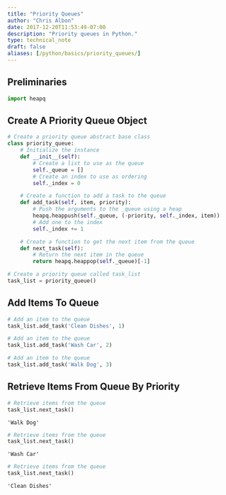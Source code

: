 ```yaml
---
title: "Priority Queues"
author: "Chris Albon"
date: 2017-12-20T11:53:49-07:00
description: "Priority queues in Python."
type: technical_note
draft: false
aliases: [/python/basics/priority_queues/]
---
```

## Preliminaries


```python
import heapq
```

## Create A Priority Queue Object


```python
# Create a priority queue abstract base class
class priority_queue:
    # Initialize the instance
    def __init__(self):
        # Create a list to use as the queue
        self._queue = []
        # Create an index to use as ordering
        self._index = 0

    # Create a function to add a task to the queue
    def add_task(self, item, priority):
        # Push the arguments to the _queue using a heap
        heapq.heappush(self._queue, (-priority, self._index, item))
        # Add one to the index
        self._index += 1

    # Create a function to get the next item from the queue
    def next_task(self):
        # Return the next item in the queue
        return heapq.heappop(self._queue)[-1]
```


```python
# Create a priority queue called task_list
task_list = priority_queue()
```

## Add Items To Queue


```python
# Add an item to the queue
task_list.add_task('Clean Dishes', 1)

# Add an item to the queue
task_list.add_task('Wash Car', 2)

# Add an item to the queue
task_list.add_task('Walk Dog', 3)
```

## Retrieve Items From Queue By Priority


```python
# Retrieve items from the queue
task_list.next_task()
```




    'Walk Dog'




```python
# Retrieve items from the queue
task_list.next_task()
```




    'Wash Car'




```python
# Retrieve items from the queue
task_list.next_task()
```




    'Clean Dishes'


